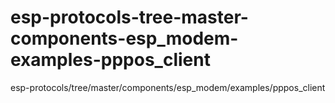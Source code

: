 # esp-protocols-tree-master-components-esp_modem-examples-pppos_client
esp-protocols/tree/master/components/esp_modem/examples/pppos_client
